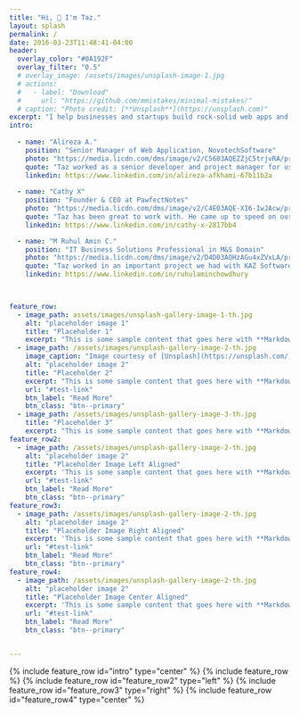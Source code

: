 ```yaml
---
title: "Hi, 👋 I'm Taz."
layout: splash
permalink: /
date: 2016-03-23T11:48:41-04:00
header:
  overlay_color: "#0A192F"  
  overlay_filter: "0.5"  
  # overlay_image: /assets/images/unsplash-image-1.jpg
  # actions:
  #   - label: "Download"
  #     url: "https://github.com/mmistakes/minimal-mistakes/"
  # caption: "Photo credit: [**Unsplash**](https://unsplash.com)"
excerpt: "I help businesses and startups build rock-solid web apps and backend systems so they can scale fast, cut tech headaches, and focus on growing."
intro:
 
  - name: "Alireza A."
    position: "Senior Manager of Web Application, NovotechSoftware"
    photo: "https://media.licdn.com/dms/image/v2/C5603AQEZZjC5trjvRA/profile-displayphoto-shrink_200_200/profile-displayphoto-shrink_200_200/0/1639599421177?e=1748476800&v=beta&t=rEa5bOnpxJmv1WkGyb8g-pW-q4kJJJW2nFn3fI0b0qc"
    quote: "Taz worked as a senior developer and project manager for us, developing complex features for our web application. His English communications skills are among the best we ever worked with on Upwork since 2009. He takes ownership of the task, properly tests, and works with other team members to meet deadlines. We absolutely recommend him for your next projects."
    linkedin: https://www.linkedin.com/in/alireza-afkhami-67b11b2a
  
  - name: "Cathy X"
    position: "Founder & CEO at PawfectNotes"
    photo: "https://media.licdn.com/dms/image/v2/C4E03AQE-XI6-IwJAcw/profile-displayphoto-shrink_200_200/profile-displayphoto-shrink_200_200/0/1517704113843?e=1748476800&v=beta&t=XoMTxANsDg-GbVFLouuEcmvzDljHEHdkypIEoT5MTzA"
    quote: "Taz has been great to work with. He came up to speed on our codebase with minimal guidance and delivered quality work quickly. Great communicator too. Definitely recommend."
    linkedin: https://www.linkedin.com/in/cathy-x-2817bb4

  - name: "M Ruhul Amin C."
    position: "IT Business Solutions Professional in M&S Domain"
    photo: "https://media.licdn.com/dms/image/v2/D4D03AQHzAGu4xZVxLA/profile-displayphoto-shrink_200_200/profile-displayphoto-shrink_200_200/0/1720953633732?e=1748476800&v=beta&t=Y6zHstdhfFVedv7-kH5PvLp7zlehQUix4_BVehg8goo"
    quote: "Taz worked in an important project we had with KAZ Software, his last employer, where he contributed in designing and working on both the backend and frontend, implemented SSO with Azure AD, and built an interactive dashboard with charts and data export features. He also worked on optimizing database performance, since it was a Reporting Application based on a very heavy transactional system. I recommend his work and wish him the very best."
    linkedin: https://www.linkedin.com/in/ruhulaminchowdhury


  
feature_row:
  - image_path: assets/images/unsplash-gallery-image-1-th.jpg
    alt: "placeholder image 1"
    title: "Placeholder 1"
    excerpt: "This is some sample content that goes here with **Markdown** formatting."
  - image_path: /assets/images/unsplash-gallery-image-2-th.jpg
    image_caption: "Image courtesy of [Unsplash](https://unsplash.com/)"
    alt: "placeholder image 2"
    title: "Placeholder 2"
    excerpt: "This is some sample content that goes here with **Markdown** formatting."
    url: "#test-link"
    btn_label: "Read More"
    btn_class: "btn--primary"
  - image_path: /assets/images/unsplash-gallery-image-3-th.jpg
    title: "Placeholder 3"
    excerpt: "This is some sample content that goes here with **Markdown** formatting."
feature_row2:
  - image_path: /assets/images/unsplash-gallery-image-2-th.jpg
    alt: "placeholder image 2"
    title: "Placeholder Image Left Aligned"
    excerpt: 'This is some sample content that goes here with **Markdown** formatting. Left aligned with `type="left"`'
    url: "#test-link"
    btn_label: "Read More"
    btn_class: "btn--primary"
feature_row3:
  - image_path: /assets/images/unsplash-gallery-image-2-th.jpg
    alt: "placeholder image 2"
    title: "Placeholder Image Right Aligned"
    excerpt: 'This is some sample content that goes here with **Markdown** formatting. Right aligned with `type="right"`'
    url: "#test-link"
    btn_label: "Read More"
    btn_class: "btn--primary"
feature_row4:
  - image_path: /assets/images/unsplash-gallery-image-2-th.jpg
    alt: "placeholder image 2"
    title: "Placeholder Image Center Aligned"
    excerpt: 'This is some sample content that goes here with **Markdown** formatting. Centered with `type="center"`'
    url: "#test-link"
    btn_label: "Read More"
    btn_class: "btn--primary"


---
```


{% include feature_row id="intro" type="center" %}
{% include feature_row %}
{% include feature_row id="feature_row2" type="left" %}
{% include feature_row id="feature_row3" type="right" %}
{% include feature_row id="feature_row4" type="center" %}
